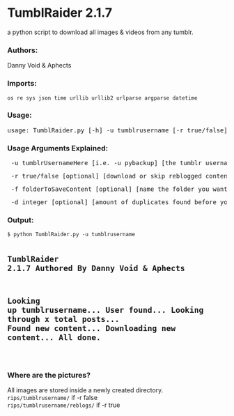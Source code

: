 # TumblRaider 2.1.7
a python script to download all images & videos from any tumblr.

<h3>Authors:</h3>
Danny Void & Aphects

<h3>Imports:</h3>
<code>os re sys json time urllib urllib2 urlparse argparse datetime</code>

<h3>Usage:</h3>
<pre>usage: TumblRaider.py [-h] -u tumblrusername [-r true/false] [-f foldertosavecontent] [-d 20]</pre>

<h3>Usage Arguments Explained:</h3>
<pre> -u tumblrUsernameHere [i.e. -u pybackup] [the tumblr username, excluding .tumblr.com]</pre>
<pre> -r true/false [optional] [download or skip reblogged content]</pre>
<pre> -f folderToSaveContent [optional] [name the folder you want content to be saved in]</pre>
<pre> -d integer [optional] [amount of duplicates found before you stop checking for new images]</pre>

<h3>Output:</h3>
<pre><code>$ python TumblRaider.py -u tumblrusername

TumblRaider 2.1.7
Authored By Danny Void & Aphects
-------------------------------
Looking up tumblrusername...
User found...
Looking through x total posts...
Found new content...
Downloading new content...
All done.
-------------------------------
</code></pre>

<h3>Where are the pictures?</h3>
All images are stored inside a newly created directory.<br />
<code>rips/tumblrusername/</code> if -r false<br />
<code>rips/tumblrusername/reblogs/</code> if -r true